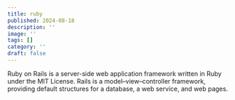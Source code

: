 ```yaml
---
title: ruby
published: 2024-08-18
description: ''
image: ''
tags: []
category: ''
draft: false 
---
```


Ruby on Rails is a server-side web application framework written in Ruby under the MIT License. Rails is a model–view–controller framework, providing default structures for a database, a web service, and web pages.